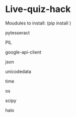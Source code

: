 # Live-quiz-hack
Moudules to install: (pip install <module>)

pytesseract

PIL

google-api-client

json

unicodedata

time

os

scipy

halo

